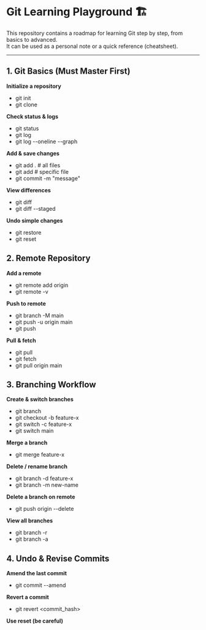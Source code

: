 # Git Learning Playground 🏗️

This repository contains a roadmap for learning Git step by step, from basics to advanced.  
It can be used as a personal note or a quick reference (cheatsheet).

---

## 1. Git Basics (Must Master First)

**Initialize a repository**
- git init
- git clone <url>

**Check status & logs**
- git status
- git log
- git log --oneline --graph

**Add & save changes**
- git add .        # all files
- git add <file>   # specific file
- git commit -m "message"

**View differences**
- git diff
- git diff --staged

**Undo simple changes**
- git restore <file>
- git reset <file>


## 2. Remote Repository

**Add a remote**
- git remote add origin <url>
- git remote -v

**Push to remote**
- git branch -M main
- git push -u origin main
- git push

**Pull & fetch**
- git pull
- git fetch
- git pull origin main


## 3. Branching Workflow

**Create & switch branches**
- git branch
- git checkout -b feature-x
- git switch -c feature-x
- git switch main

**Merge a branch**
- git merge feature-x

**Delete / rename branch**
- git branch -d feature-x
- git branch -m new-name

**Delete a branch on remote**
- git push origin --delete <branch>

**View all branches**
- git branch -r
- git branch -a

## 4. Undo & Revise Commits

**Amend the last commit**
- git commit --amend

**Revert a commit**
- git revert <commit_hash>

**Use reset (be careful)**
